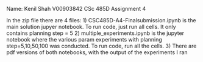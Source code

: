 Name: Kenil Shah
V00903842
CSc 485D Assignment 4

In the zip file there are 4 files:
	1) CSC485D-A4-Finalsubmission.ipynb is the main solution jupyer notebook. To run code, just run all cells. It only contains planning step = 5
	2) multiple_experiments.ipynb is the jupyter notebook where the various param experiments with planning step=5,10,50,100 was conducted.
	   To run code, run all the cells.
	3) There are pdf versions of both notebooks, with the output of the experiments I ran
	
 

